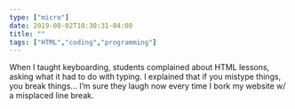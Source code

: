 ```yaml
---
type: ["micro"]
date: 2019-08-02T10:30:31-04:00
title: ""
tags: ["HTML","coding","programming"]
---
```

When I taught keyboarding, students complained about HTML lessons, asking what it had to do with typing. I explained that if you mistype things, you break things... I’m sure they laugh now every time I bork my website w/ a misplaced line break.
